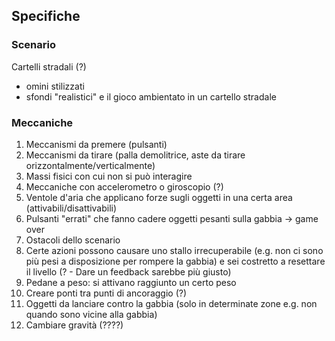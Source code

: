 ## Specifiche

### Scenario
Cartelli stradali (?)
- omini stilizzati
- sfondi "realistici" e il gioco ambientato in un cartello stradale

### Meccaniche
1. Meccanismi da premere (pulsanti)
2. Meccanismi da tirare (palla demolitrice, aste da tirare orizzontalmente/verticalmente)
3. Massi fisici con cui non si può interagire
4. Meccaniche con accelerometro o giroscopio (?)
5. Ventole d'aria che applicano forze sugli oggetti in una certa area (attivabili/disattivabili)
6. Pulsanti "errati" che fanno cadere oggetti pesanti sulla gabbia -> game over
7. Ostacoli dello scenario
8. Certe azioni possono causare uno stallo irrecuperabile (e.g. non ci sono più pesi a disposizione per rompere la gabbia) e sei costretto a resettare il livello (? - Dare un feedback sarebbe più giusto)
9. Pedane a peso: si attivano raggiunto un certo peso
10. Creare ponti tra punti di ancoraggio (?)
11. Oggetti da lanciare contro la gabbia (solo in determinate zone e.g. non quando sono vicine alla gabbia)
12. Cambiare gravità (????)


